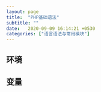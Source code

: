 ```yaml
---
layout: page
title:  "PHP基础语法"
subtitle: ""
date:   2020-09-09 16:14:21 +0530
categories: ["语言语法与常用模块"]
---
```


## 环境

## 变量